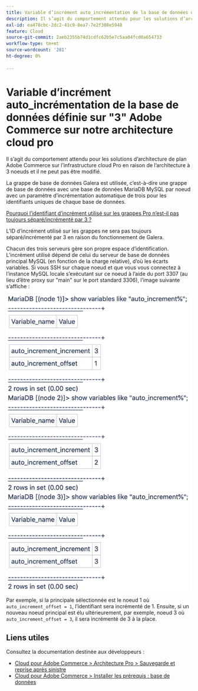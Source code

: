 ```yaml
---
title: Variable d’incrément auto_incrémentation de la base de données définie sur "3" Adobe Commerce sur notre architecture cloud pro
description: Il s’agit du comportement attendu pour les solutions d’architecture de plan Adobe Commerce sur l’infrastructure cloud Pro en raison de l’architecture à 3 noeuds et il ne peut pas être modifié.
exl-id: ea478cbc-2dc2-41c9-8ea7-7e2f308e5948
feature: Cloud
source-git-commit: 2aeb2355b74d1cdfc62b5e7c5aa04fcd0a654733
workflow-type: tm+mt
source-wordcount: '281'
ht-degree: 0%

---
```


# Variable d’incrément auto_incrémentation de la base de données définie sur &quot;3&quot; Adobe Commerce sur notre architecture cloud pro

Il s’agit du comportement attendu pour les solutions d’architecture de plan Adobe Commerce sur l’infrastructure cloud Pro en raison de l’architecture à 3 noeuds et il ne peut pas être modifié.

La grappe de base de données Galera est utilisée, c’est-à-dire une grappe de base de données avec une base de données MariaDB MySQL par noeud avec un paramètre d’incrémentation automatique de trois pour les identifiants uniques de chaque base de données.

<u>Pourquoi l’identifiant d’incrément utilisé sur les grappes Pro n’est-il pas toujours séparé/incrémenté par 3 ?</u>

L’ID d’incrément utilisé sur les grappes ne sera pas toujours séparé/incrémenté par 3 en raison du fonctionnement de Galera.

Chacun des trois serveurs gère son propre espace d’identification. L’incrément utilisé dépend de celui du serveur de base de données principal MySQL (en fonction de la charge relative), d’où les écarts variables.
Si vous SSH sur chaque noeud et que vous vous connectez à l’instance MySQL locale s’exécutant sur ce noeud à l’aide du port 3307 (au lieu d’être proxy sur &quot;main&quot; sur le port standard 3306), l’image suivante s’affiche :

![auto_incrément](assets/auto_increment_id.png)

Par exemple, si la principale sélectionnée est le noeud 1 où `auto_increment_offset = 1`, l’identifiant sera incrémenté de 1. Ensuite, si un nouveau noeud principal est élu ultérieurement, par exemple, noeud 3 où `auto_increment_offset = 3`, il sera incrémenté de 3 à la place.

## Liens utiles

Consultez la documentation destinée aux développeurs :

* [Cloud pour Adobe Commerce > Architecture Pro > Sauvegarde et reprise après sinistre](https://experienceleague.adobe.com/fr/docs/commerce-cloud-service/user-guide/architecture/pro-architecture#backup-and-disaster-recovery)
* [Cloud pour Adobe Commerce > Installer les prérequis : base de données](https://experienceleague.adobe.com/fr/docs/commerce-cloud-service/user-guide/develop/overview)
